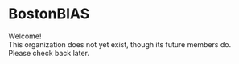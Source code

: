 # BostonBIAS

Welcome!  
This organization does not yet exist, though its future members do.  
Please check back later.
